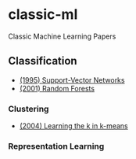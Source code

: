 # classic-ml
Classic Machine Learning Papers

## Classification
* [(1995) Support-Vector Networks](https://link.springer.com/content/pdf/10.1007/BF00994018.pdf)
* [(2001) Random Forests](https://link.springer.com/content/pdf/10.1023/A:1010933404324.pdf)

### Clustering
* [(2004) Learning the k in k-means](http://papers.nips.cc/paper/2526-learning-the-k-in-k-means.pdf)

### Representation Learning

